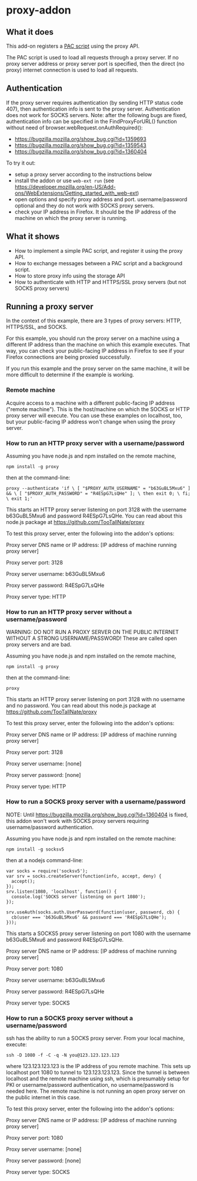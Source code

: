 # proxy-addon

## What it does

This add-on registers a [PAC script](https://developer.mozilla.org/en-US/docs/Web/HTTP/Proxy_servers_and_tunneling/Proxy_Auto-Configuration_%28PAC%29_file) using the proxy API.

The PAC script is used to load all requests through a proxy server. If no proxy server address or proxy server
port is specified, then the direct (no proxy) internet connection is used to load all requests.

## Authentication

If the proxy server requires authentication (by sending HTTP status code 407), then authentication info is sent to the proxy server. Authentication does not work for SOCKS servers. Note: after the following bugs are fixed, authentication
info can be specified in the FindProxyForURL() function without need of browser.webRequest.onAuthRequired():

* https://bugzilla.mozilla.org/show_bug.cgi?id=1359693
* https://bugzilla.mozilla.org/show_bug.cgi?id=1359543
* https://bugzilla.mozilla.org/show_bug.cgi?id=1360404


To try it out:
* setup a proxy server according to the instructions below
* install the addon or use `web-ext run` (see https://developer.mozilla.org/en-US/Add-ons/WebExtensions/Getting_started_with_web-ext)
* open options and specify proxy address and port. username/password optional and they do not work with SOCKS proxy servers.
* check your IP address in Firefox. It should be the IP address of the machine on which the proxy server is running.

## What it shows

* How to implement a simple PAC script, and register it using the proxy API.
* How to exchange messages between a PAC script and a background script.
* How to store proxy info using the storage API
* How to authenticate with HTTP and HTTPS/SSL proxy servers (but not SOCKS proxy servers)

## Running a proxy server

In the context of this example, there are 3 types of proxy servers: HTTP, HTTPS/SSL, and SOCKS.

For this example, you should run the proxy server on a machine using a different IP address than the machine on
which this example executes. That way, you can check your public-facing IP address in Firefox to see if your
Firefox connections are being proxied successfully.

If you run this example and the proxy server on the same machine, it will be more difficult to determine if
the example is working.

### Remote machine

Acquire access to a machine with a different public-facing IP address ("remote machine").
This is the host/machine on which the SOCKS or HTTP proxy server will execute. You can use these
examples on localhost, too, but your public-facing IP address won't change when using the proxy server.

### How to run an HTTP proxy server with a username/password

Assuming you have node.js and npm installed on the remote machine,

`npm install -g proxy`

then at the command-line:

`proxy --authenticate 'if \
    [ "$PROXY_AUTH_USERNAME" = "b63GuBL5Mxu6" ] && \
    [ "$PROXY_AUTH_PASSWORD" = "R4ESpG7LsQHe" ]; \
      then exit 0; \
    fi; \
    exit 1;'`

This starts an HTTP proxy server listening on port 3128 with the username b63GuBL5Mxu6 and
password R4ESpG7LsQHe. You can read about this node.js package at
https://github.com/TooTallNate/proxy

To test this proxy server, enter the following into the addon's options:

Proxy server DNS name or IP address: [IP address of machine running proxy server]

Proxy server port: 3128

Proxy server username: b63GuBL5Mxu6

Proxy server password: R4ESpG7LsQHe

Proxy server type: HTTP

### How to run an HTTP proxy server without a username/password

WARNING: DO NOT RUN A PROXY SERVER ON THE PUBLIC INTERNET WITHOUT A STRONG USERNAME/PASSWORD!
These are called open proxy servers and are bad.

Assuming you have node.js and npm installed on the remote machine,

`npm install -g proxy`

then at the command-line:

`proxy`

This starts an HTTP proxy server listening on port 3128 with no username and no password.
You can read about this node.js package at https://github.com/TooTallNate/proxy

To test this proxy server, enter the following into the addon's options:

Proxy server DNS name or IP address: [IP address of machine running proxy server]

Proxy server port: 3128

Proxy server username: [none]

Proxy server password: [none]

Proxy server type: HTTP

### How to run a SOCKS proxy server with a username/password

NOTE: Until https://bugzilla.mozilla.org/show_bug.cgi?id=1360404 is fixed, this addon
won't work with SOCKS proxy servers requiring username/password authentication.

Assuming you have node.js and npm installed on the remote machine:

`npm install -g socksv5`

then at a nodejs command-line:

    var socks = require('socksv5');
    var srv = socks.createServer(function(info, accept, deny) {
      accept();
    });
    srv.listen(1080, 'localhost', function() {
      console.log('SOCKS server listening on port 1080');
    });

    srv.useAuth(socks.auth.UserPassword(function(user, password, cb) {
      cb(user === 'b63GuBL5Mxu6' && password === 'R4ESpG7LsQHe');
    }));

This starts a SOCKS5 proxy server listening on port 1080 with the username b63GuBL5Mxu6 and
password R4ESpG7LsQHe.

Proxy server DNS name or IP address: [IP address of machine running proxy server]

Proxy server port: 1080

Proxy server username: b63GuBL5Mxu6

Proxy server password: R4ESpG7LsQHe

Proxy server type: SOCKS

### How to run a SOCKS proxy server without a username/password

ssh has the ability to run a SOCKS proxy server. From your local machine, execute:

`ssh -D 1080 -f -C -q -N you@123.123.123.123`

where 123.123.123.123 is the IP address of you remote machine. This sets up localhost port 1080 to
tunnel to 123.123.123.123. Since the tunnel is between localhost and the remote machine using ssh,
which is presumably setup for PKI or username/password authentication, no username/password is needed here.
The remote machine is not running an open proxy server on the public internet in this case.

To test this proxy server, enter the following into the addon's options:

Proxy server DNS name or IP address: [IP address of machine running proxy server]

Proxy server port: 1080

Proxy server username: [none]

Proxy server password: [none]

Proxy server type: SOCKS

